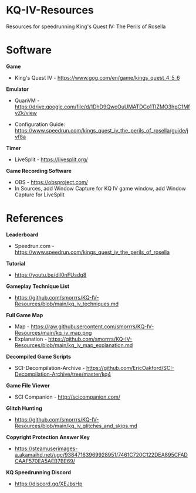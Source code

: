 # KQ-IV-Resources
Resources for speedrunning King's Quest IV: The Perils of Rosella

# Software
**Game**

- King's Quest IV - https://www.gog.com/en/game/kings_quest_4_5_6


**Emulator** 

- QuanVM - https://drive.google.com/file/d/1DhD9QwcOuUMATDCo1TIZMO3hpC1MfvZk/view

- Configuration Guide: https://www.speedrun.com/kings_quest_iv_the_perils_of_rosella/guide/jvf8a


**Timer**

- LiveSplit - https://livesplit.org/


**Game Recording Software**

- OBS - https://obsproject.com/
- In Sources, add Window Capture for KQ IV game window, add Window Capture for LiveSplit


# References
**Leaderboard**

- Speedrun.com - https://www.speedrun.com/kings_quest_iv_the_perils_of_rosella


**Tutorial**
- https://youtu.be/dil0nFUsdg8


**Gameplay Technique List**

- https://github.com/smorrrs/KQ-IV-Resources/blob/main/kq_iv_techniques.md


**Full Game Map**

- Map - https://raw.githubusercontent.com/smorrrs/KQ-IV-Resources/main/kq_iv_map.png
- Explanation - https://github.com/smorrrs/KQ-IV-Resources/blob/main/kq_iv_map_explanation.md


**Decompiled Game Scripts**

- SCI-Decompilation-Archive - https://github.com/EricOakford/SCI-Decompilation-Archive/tree/master/kq4


**Game File Viewer**

- SCI Companion - http://scicompanion.com/


**Glitch Hunting**
- https://github.com/smorrrs/KQ-IV-Resources/blob/main/kq_iv_glitches_and_skips.md


**Copyright Protection Answer Key**

- https://steamuserimages-a.akamaihd.net/ugc/93847163969928951/7461C720C122DEA895CFADCAAF570EA5AEB7BE69/


**KQ Speedrunning Discord**

- https://discord.gg/XEJbsHp
